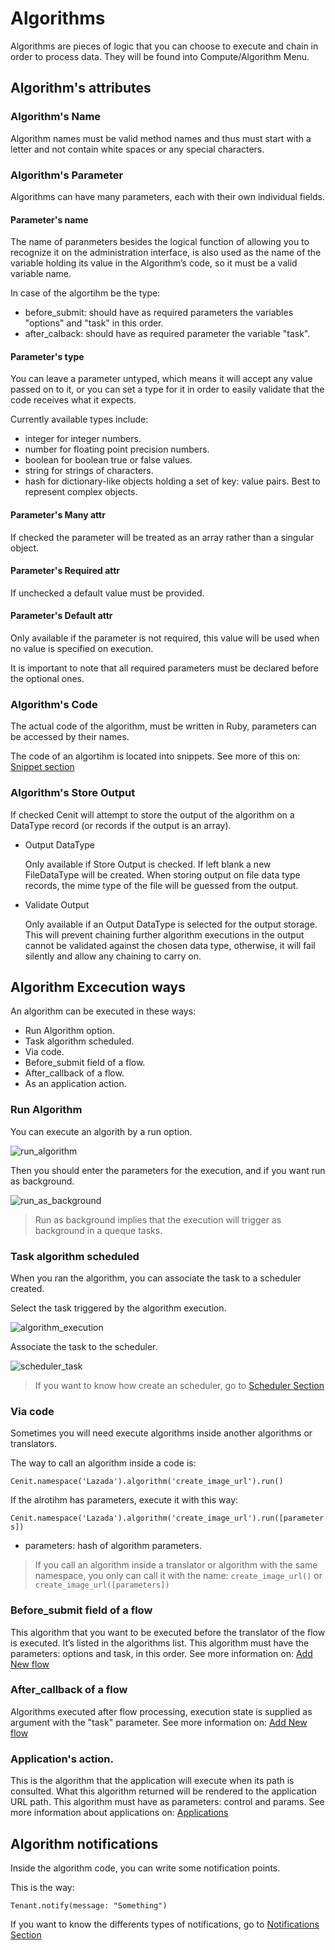 # Algorithms

Algorithms are pieces of logic that you can choose to execute and chain in order to process data. They will be found into Compute/Algorithm Menu.

## Algorithm's attributes

### Algorithm's Name

Algorithm names must be valid method names and thus must start with a letter and not contain    white spaces or any special characters.

### Algorithm's Parameter

Algorithms can have many parameters, each with their own individual fields.

#### Parameter's name

The name of paranmeters besides the logical function of allowing you to recognize it on the administration interface, is also used as the name of the variable holding its value in the Algorithm’s code, so it must be a valid variable name.

In case of the algortihm be the type:

- before_submit: should have as required parameters the variables "options" and "task" in this order.
- after_calback: should have as required parameter the variable "task".


#### Parameter's type

You can leave a parameter untyped, which means it will accept any value passed on to it, or you can set a type for it in order to easily validate that the code receives what it expects.

Currently available types include:

- integer for integer numbers.
- number for floating point precision numbers.
- boolean for boolean true or false values.
- string for strings of characters.
- hash for dictionary-like objects holding a set of key: value pairs. Best to represent complex objects.

#### Parameter's Many attr    

If checked the parameter will be treated as an array rather than a singular object.

#### Parameter's Required attr   

If unchecked a default value must be provided.

#### Parameter's Default attr   

Only available if the parameter is not required, this value will be used when no value is specified on execution.

It is important to note that all required parameters must be declared before the optional ones.

### Algorithm's Code

The actual code of the algorithm, must be written in Ruby, parameters can be accessed by their names.

The code of an algortihm is located into snippets. See more of this on: [Snippet section](snippets.md)

### Algorithm's Store Output

If checked Cenit will attempt to store the output of the algorithm on a DataType record (or records if the output is an array).

- Output DataType

    Only available if Store Output is checked. If left blank a new FileDataType will be created. When storing output on file data type records, the mime type of the file will be guessed from the output.

- Validate Output

    Only available if an Output DataType is selected for the output storage. This will prevent chaining further algorithm executions in the output cannot be validated against the chosen data type, otherwise, it will fail silently and allow any chaining to carry on.

## Algorithm Excecution ways

An algorithm can be executed in these ways:

- Run Algorithm option.
- Task algorithm scheduled.
- Via code.
- Before_submit field of a flow.
- After_callback of a flow.
- As an application action.


### Run Algorithm

You can execute an algorith by a run option.

![run_algorithm](https://user-images.githubusercontent.com/30662690/63537430-b8e2c380-c4e3-11e9-9996-f36a51dc7c9a.png)

Then you should enter the parameters for the execution, and if you want run as background.

![run_as_background](https://user-images.githubusercontent.com/30662690/63537813-a61cbe80-c4e4-11e9-9813-9e77d5f26d72.png)

> Run as background implies that the execution will trigger as background in a queque tasks.

### Task algorithm scheduled

When you ran the algorithm, you can associate the task to a scheduler created.

Select the task triggered by the algorithm execution.

![algorithm_execution](https://user-images.githubusercontent.com/30662690/63538036-11669080-c4e5-11e9-9e50-45c754a1a374.png)

Associate the task to the scheduler.

![scheduler_task](https://user-images.githubusercontent.com/30662690/63531933-9cd92500-c4d7-11e9-9cc6-8d2fb9546f42.png)

> If you want to know how create an scheduler, go to [Scheduler Section](scheduler.md)

### Via code

Sometimes you will need execute algorithms inside another algorithms or translators.

The way to call an algorithm inside a code is:

`Cenit.namespace('Lazada').algorithm('create_image_url').run()`

If the alrotihm has parameters, execute it with this way:

`Cenit.namespace('Lazada').algorithm('create_image_url').run([parameters])`

- parameters: hash of algorithm parameters.

> If you call an algorithm inside a translator or algorithm with the same namespace, you only can call it with the name:
`create_image_url()` or `create_image_url([parameters])`

### Before_submit field of a flow

This algorithm that you want to be executed before the translator of the flow is executed. It’s listed in the algorithms list. This algorithm must have the parameters: options and task, in this order. See more information on: [Add New flow](https://cenit-io.github.io/cenit_docs/#/flow?id=add-new)

### After_callback of a flow

Algorithms executed after flow processing, execution state is supplied as argument with the "task" parameter. See more information on: [Add New flow](https://cenit-io.github.io/cenit_docs/#/flow?id=add-new)

### Application's action.

This is the algorithm that the application will execute when its path is consulted. What this algorithm returned will be rendered to the application URL path. This algorithm must have as parameters: control and params. See more information about applications on: [Applications](application.md)

## Algorithm notifications

Inside the algorithm code, you can write some notification points.

This is the way:

`Tenant.notify(message: "Something")`

If you want to know the differents types of notifications, go to [Notifications Section](notifications.md)